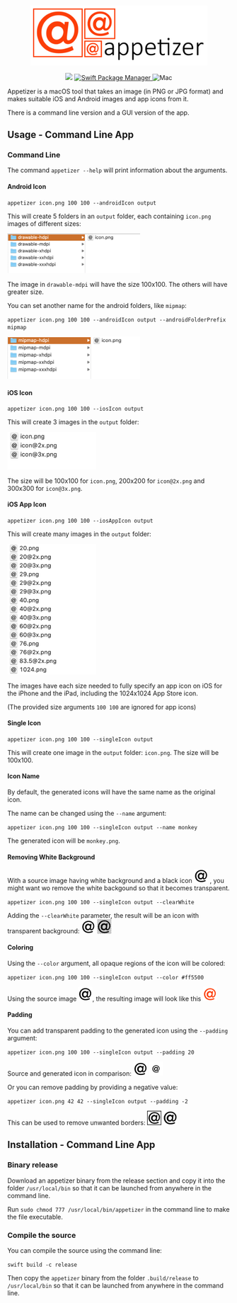<p align="center">
    <img src="Images/logo.png" width="400" alt="Appetizer"/>
</p>

<p align="center">
    <img src="https://img.shields.io/badge/Swift-5-orange.svg"/>
    <a href="https://swift.org/package-manager">
        <img src="https://img.shields.io/badge/spm-compatible-brightgreen.svg?style=flat" alt="Swift Package Manager" />
    </a>
    <img src="https://img.shields.io/badge/platforms-mac-brightgreen.svg?style=flat" alt="Mac" />
</p>

Appetizer is a macOS tool that takes an image (in PNG or JPG format) and makes suitable iOS and Android images and app icons from it.

There is a command line version and a GUI version of the app.

## Usage - Command Line App

### Command Line

The command `appetizer --help` will print information about the arguments.

#### Android Icon

`appetizer icon.png 100 100 --androidIcon output`

This will create 5 folders in an `output` folder, each containing `icon.png` images of different sizes:

<img src="Images/s_android_drawable.png" width="300" alt="Android drawable"/>

The image in `drawable-mdpi` will have the size 100x100. The others will have greater size.

You can set another name for the android folders, like `mipmap`:

`appetizer icon.png 100 100 --androidIcon output --androidFolderPrefix mipmap`

<img src="Images/s_android_mipmap.png" width="300" alt="Android mipmap"/>

#### iOS Icon

`appetizer icon.png 100 100 --iosIcon output`

This will create 3 images in the `output` folder:

<img src="Images/s_ios.png" width="200" alt="iOS icon"/>

The size will be 100x100 for `icon.png`, 200x200 for `icon@2x.png` and 300x300 for `icon@3x.png`.

#### iOS App Icon

`appetizer icon.png 100 100 --iosAppIcon output`

This will create many images in the `output` folder:

<img src="Images/s_ios_app_icon_1.png" width="200" alt="iOS app icon"/>

The images have each size needed to fully specify an app icon on iOS for the iPhone and the iPad, including the 1024x1024 App Store icon.

(The provided size arguments `100 100` are ignored for app icons)

#### Single Icon

`appetizer icon.png 100 100 --singleIcon output`

This will create one image in the `output` folder: `icon.png`. The size will be 100x100.

#### Icon Name

By default, the generated icons will have the same name as the original icon.

The name can be changed using the `--name` argument:

`appetizer icon.png 100 100 --singleIcon output --name monkey`

The generated icon will be `monkey.png`.

#### Removing White Background

With a source image having white background and a black icon <img src="Images/icon.png" width="32"/>
, you might want wo remove the white backgound so that it becomes transparent.

`appetizer icon.png 100 100 --singleIcon output --clearWhite`

Adding the `--clearWhite` parameter, the result will be an icon with transparent background: <img src="Images/t.png" width="32"/> <img src="Images/s_transparent.png" width="32"/>

#### Coloring

Using the `--color` argument, all opaque regions of the icon will be colored:

`appetizer icon.png 100 100 --singleIcon output --color #ff5500`

Using the source image <img src="Images/t.png" width="32"/>, the resulting image will look like this <img src="Images/ff5500.png" width="32"/>

#### Padding

You can add transparent padding to the generated icon using the `--padding` argument:

`appetizer icon.png 100 100 --singleIcon output --padding 20`

Source and generated icon in comparison: <img src="Images/t.png" width="32"/> <img src="Images/padding_20.png" width="32"/>

Or you can remove padding by providing a negative value:

`appetizer icon.png 42 42 --singleIcon output --padding -2`

This can be used to remove unwanted borders: <img src="Images/s_with_border.png" width="32"/> <img src="Images/s_with_border_minus2.png" width="32"/>

## Installation - Command Line App

### Binary release

Download an appetizer binary from the release section and copy it into the folder `/usr/local/bin` so that it can be launched from anywhere in the command line.

Run `sudo chmod 777 /usr/local/bin/appetizer` in the command line to make the file executable.

### Compile the source

You can compile the source using the command line:

`swift build -c release`

Then copy the `appetizer` binary from the folder `.build/release` to `/usr/local/bin` so that it can be launched from anywhere in the command line.
